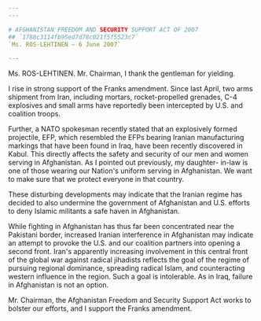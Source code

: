 ```yaml
---
---

# AFGHANISTAN FREEDOM AND SECURITY SUPPORT ACT OF 2007
## `1788c3114fb95ed7d78c021f5f5523c7`
`Ms. ROS-LEHTINEN — 6 June 2007`

---
```



Ms. ROS-LEHTINEN. Mr. Chairman, I thank the gentleman for yielding.

I rise in strong support of the Franks amendment. Since last April, 
two arms shipment from Iran, including mortars, rocket-propelled 
grenades, C-4 explosives and small arms have reportedly been 
intercepted by U.S. and coalition troops.

Further, a NATO spokesman recently stated that an explosively formed 
projectile, EFP, which resembled the EFPs bearing Iranian manufacturing 
markings that have been found in Iraq, have been recently discovered in 
Kabul. This directly affects the safety and security of our men and 
women serving in Afghanistan. As I pointed out previously, my daughter-
in-law is one of those wearing our Nation's uniform serving in 
Afghanistan. We want to make sure that we protect everyone in that 
country.

These disturbing developments may indicate that the Iranian regime 
has decided to also undermine the government of Afghanistan and U.S. 
efforts to deny Islamic militants a safe haven in Afghanistan.

While fighting in Afghanistan has thus far been concentrated near the 
Pakistani border, increased Iranian interference in Afghanistan may 
indicate an attempt to provoke the U.S. and our coalition partners into 
opening a second front. Iran's apparently increasing involvement in 
this central front of the global war against radical jihadists reflects 
the goal of the regime of pursuing regional dominance, spreading 
radical Islam, and counteracting western influence in the region. Such 
a goal is intolerable. As in Iraq, failure in Afghanistan is not an 
option.

Mr. Chairman, the Afghanistan Freedom and Security Support Act works 
to bolster our efforts, and I support the Franks amendment.